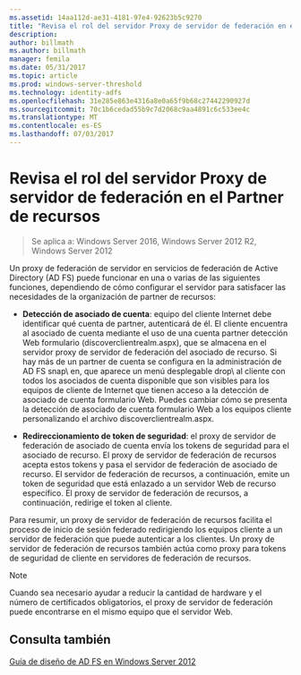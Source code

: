 ```yaml
---
ms.assetid: 14aa112d-ae31-4181-97e4-92623b5c9270
title: "Revisa el rol del servidor Proxy de servidor de federación en el Partner de recursos"
description: 
author: billmath
ms.author: billmath
manager: femila
ms.date: 05/31/2017
ms.topic: article
ms.prod: windows-server-threshold
ms.technology: identity-adfs
ms.openlocfilehash: 31e285e863e4316a8e0a65f9b68c27442290927d
ms.sourcegitcommit: 70c1b6cedad55b9c7d2068c9aa4891c6c533ee4c
ms.translationtype: MT
ms.contentlocale: es-ES
ms.lasthandoff: 07/03/2017
---
```

# <a name="review-the-role-of-the-federation-server-proxy-in-the-resource-partner"></a>Revisa el rol del servidor Proxy de servidor de federación en el Partner de recursos

>Se aplica a: Windows Server 2016, Windows Server 2012 R2, Windows Server 2012

Un proxy de federación de servidor en servicios de federación de Active Directory \(AD FS\) puede funcionar en una o varias de las siguientes funciones, dependiendo de cómo configurar el servidor para satisfacer las necesidades de la organización de partner de recursos:  
  
-   **Detección de asociado de cuenta**: equipo del cliente Internet debe identificar qué cuenta de partner, autenticará de él. El cliente encuentra al asociado de cuenta mediante el uso de una cuenta partner detección Web formulario \(discoverclientrealm.aspx\), que se almacena en el servidor proxy de servidor de federación del asociado de recurso. Si hay más de un partner de cuenta se configura en la administración de AD FS snap\ en, que aparece un menú desplegable drop\ al cliente con todos los asociados de cuenta disponible que son visibles para los equipos de cliente de Internet que tienen acceso a la detección de asociado de cuenta formulario Web. Puedes cambiar cómo se presenta la detección de asociado de cuenta formulario Web a los equipos cliente personalizando el archivo discoverclientrealm.aspx.  
  
-   **Redireccionamiento de token de seguridad**: el proxy de servidor de federación de asociado de cuenta envía los tokens de seguridad para el asociado de recurso. El proxy de servidor de federación de recursos acepta estos tokens y pasa el servidor de federación de asociado de recurso. El servidor de federación de recursos, a continuación, emite un token de seguridad que está enlazado a un servidor Web de recurso específico. El proxy de servidor de federación de recursos, a continuación, redirige el token al cliente.  
  
Para resumir, un proxy de servidor de federación de recursos facilita el proceso de inicio de sesión federado redirigiendo los equipos cliente a un servidor de federación que puede autenticar a los clientes. Un proxy de servidor de federación de recursos también actúa como proxy para tokens de seguridad de cliente en servidores de federación de recursos.  
  
> [!NOTE]  
> Cuando sea necesario ayudar a reducir la cantidad de hardware y el número de certificados obligatorios, el proxy de servidor de federación puede encontrarse en el mismo equipo que el servidor Web.  
  
## <a name="see-also"></a>Consulta también
[Guía de diseño de AD FS en Windows Server 2012](AD-FS-Design-Guide-in-Windows-Server-2012.md)

